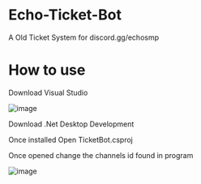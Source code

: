 # Echo-Ticket-Bot

A Old Ticket System for discord.gg/echosmp

# How to use

Download Visual Studio 

![image](https://github.com/user-attachments/assets/0f0c48cd-83b9-465d-a2cf-cd00ef2e238c)

Download .Net Desktop Development 

Once installed Open TicketBot.csproj

Once opened change the channels id found in program

![image](https://github.com/user-attachments/assets/27ba810c-de71-4490-a9d1-ef3ec2a4ca17)
